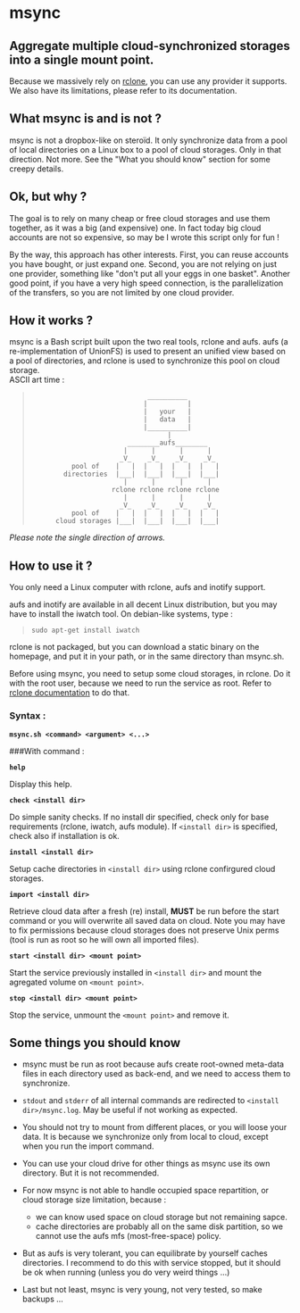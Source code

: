 # msync
## Aggregate multiple cloud-synchronized storages into a single mount point.

Because we massively rely on [rclone](http://rclone.com), you can use any provider it supports. We
also have its limitations, please refer to its documentation.

## What msync is and is not ?

msync is not a dropbox-like on steroïd. It only synchronize data from a pool of local directories
on a Linux box to a pool of cloud storages. Only in that direction. Not more. See the
"What you should know" section for some creepy details.


## Ok, but why ?

The goal is to rely on many cheap or free cloud storages and use them together, as it was a big (and expensive) one.
In fact today big cloud accounts are not so expensive, so may be I wrote this script only for fun !

By the way, this approach has other interests. First, you can reuse accounts you have bought, or just
expand one. Second, you are not relying on just one provider, something like 
"don't put all your eggs in one basket". Another good point, if you have a very high speed connection, is the
parallelization of the transfers, so you are not limited by one cloud provider.


## How it works ?

msync is a Bash script built upon the two real tools, rclone and aufs.
aufs (a re-implementation of UnionFS) is used to present an unified view based on a pool of directories, and rclone
is used to synchronize this pool on cloud storage.  
ASCII art time :
>								   __________
>								  |          |
>								  |   your   |
>								  |   data   |
>								  |__________|
>										|  
>							  ________aufs________
>							 |      |      |      |
>							_V_    _V_    _V_    _V_
>				pool of    |   |  |   |  |   |  |   |
>			  directories  |___|  |___|  |___|  |___|
>							 |      |      |      |
>						  rclone rclone rclone rclone
>							 |      |      |      |
>							_V_    _V_    _V_    _V_
>				pool of    |   |  |   |  |   |  |   |
>			cloud storages |___|  |___|  |___|  |___|
>		
>   		

<em>Please note the single direction of arrows.</em>
				 
## How to use it ?

You only need a Linux computer with rclone, aufs and inotify support.

aufs and inotify are available in all decent Linux distribution, but you may have to install
the iwatch tool. On debian-like systems, type :  
>`sudo apt-get install iwatch`

rclone is not packaged, but you can download a static binary on the homepage, and put it
in your path, or in the same directory than msync.sh.

Before using msync, you need to setup some cloud storages, in rclone. Do it with the root user,
because we need to run the service as root. Refer to [rclone documentation](http://rclone.org/docs/)
to do that.


### Syntax : 
**`msync.sh <command> <argument> <...>`**

###With command :

**`help`** 
    
 Display this help.      

 **`check <install dir>`**
    
Do simple sanity checks. If no install dir specified, check only for
base requirements (rclone, iwatch, aufs module). If `<install dir>` is
specified, check also if installation is ok.

**`install <install dir>`**

Setup cache directories in `<install dir>` using rclone confirgured cloud storages.

**`import <install dir>`**

Retrieve cloud data after a fresh (re) install, **MUST** be run before the
start command or you will overwrite all saved data on cloud. Note you
may have to fix permissions because cloud storages does not preserve
Unix perms (tool is run as root so he will own all imported files).

**`start <install dir> <mount point>`**

Start the service previously installed in `<install dir>` and mount the
agregated volume on `<mount point>`.

**`stop <install dir> <mount point>`**

Stop the service, unmount the `<mount point>` and remove it. 


## Some things you should know

* msync must be run as root because aufs create root-owned meta-data files in each
directory used as back-end, and we need to access them to synchronize.
    
* `stdout` and `stderr` of all internal commands are redirected to `<install dir>/msync.log`.
 May be useful if not working as expected.

* You should not try to mount from different places, or you will loose your
 data. It is because we synchronize only from local to cloud, except when you run the import command.
 
* You can use your cloud drive for other things as msync use its own directory. But it
is not recommended.

* For now msync is not able to handle occupied space repartition, or cloud storage
size limitation, because :
  * we can know used space on cloud storage but not remaining sapce.
  * cache directories are probably all on the same disk partition, so we cannot use the aufs mfs
 (most-free-space) policy.
 
* But as aufs is very tolerant, you can equilibrate by yourself caches directories. I recommend
to do this with service stopped, but it should be ok when running (unless you do very weird things ...)

* Last but not least, msync is very young, not very tested, so make backups ...
